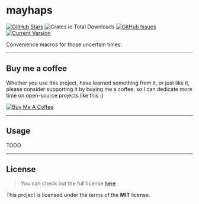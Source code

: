 mayhaps
============
[![GitHub Stars](https://img.shields.io/github/stars/orgrinrt/maybe.svg)](https://github.com/orgrinrt/maybe/stargazers) 
![Crates.io Total Downloads](https://img.shields.io/crates/d/maybe)
[![GitHub Issues](https://img.shields.io/github/issues/orgrinrt/mayhaps.svg)](https://github.com/orgrinrt/maybe/issues) 
[![Current Version](https://img.shields.io/badge/version-0.1.0-orange.svg)](https://github.com/orgrinrt/maybe) 

Convenience macros for those uncertain times.

---
## Buy me a coffee

Whether you use this project, have learned something from it, or just like it, please consider supporting it by buying me a coffee, so I can dedicate more time on open-source projects like this :)

<a href="https://buymeacoffee.com/orgrinrt" target="_blank"><img src="https://www.buymeacoffee.com/assets/img/custom_images/orange_img.png" alt="Buy Me A Coffee" style="height: auto !important;width: auto !important;" ></a>

---

## Usage

TODO

---

## License
>You can check out the full license [here](https://github.com/orgrinrt/maybe/blob/master/LICENSE)

This project is licensed under the terms of the **MIT** license.
